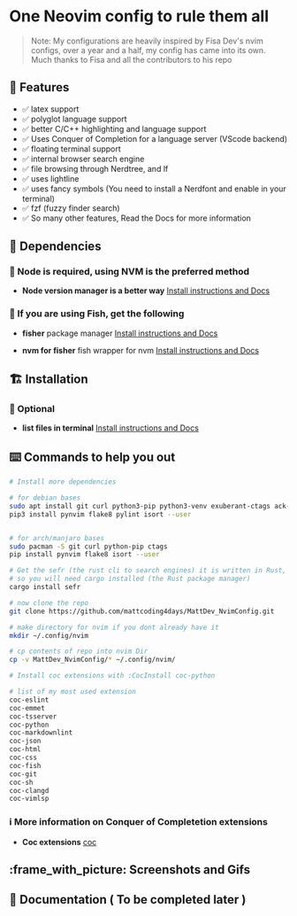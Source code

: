 # One Neovim config to rule them all

> Note: My configurations are heavily inspired by Fisa Dev's nvim configs,
> over a year and a half, my config has came into its own. Much thanks to Fisa
> and all the contributors to his repo

## :rocket: Features

* :white_check_mark: latex support
* :white_check_mark: polyglot language support
* :white_check_mark: better C/C++ highlighting and language support
* :white_check_mark: Uses Conquer of Completion for a language server (VScode backend)
* :white_check_mark: floating terminal support
* :white_check_mark: internal browser search engine
* :white_check_mark: file browsing through Nerdtree, and lf
* :white_check_mark: uses lightline
* :white_check_mark: uses fancy symbols (You need to install a Nerdfont and enable in your terminal)
* :white_check_mark: fzf (fuzzy finder search)
* :white_check_mark: So many other features, Read the Docs for more information

## :traffic_light: Dependencies

### :loudspeaker:  Node is required, using NVM is the preferred method

* **Node version manager is a better way** [Install instructions and Docs](https://github.com/nvm-sh/nvm)

### :loudspeaker:  If you are using Fish, get the following

* **fisher** package manager [Install instructions and Docs](https://github.com/jorgebucaran/fisher)

* **nvm for fisher** fish wrapper for nvm [Install instructions and Docs](https://github.com/jorgebucaran/nvm.fish)

## :building_construction: Installation

### :hammer: Optional

* **list files in terminal** [Install instructions and Docs](https://github.com/gokcehan/lf/releases)

## :keyboard: Commands to help you out

```bash
# Install more dependencies

# for debian bases
sudo apt install git curl python3-pip python3-venv exuberant-ctags ack-grep
pip3 install pynvim flake8 pylint isort --user


# for arch/manjaro bases
sudo pacman -S git curl python-pip ctags
pip install pynvim flake8 isort --user

# Get the sefr (the rust cli to search engines) it is written in Rust,
# so you will need cargo installed (the Rust package manager)
cargo install sefr

# now clone the repo
git clone https://github.com/mattcoding4days/MattDev_NvimConfig.git

# make directory for nvim if you dont already have it
mkdir ~/.config/nvim

# cp contents of repo into nvim Dir
cp -v MattDev_NvimConfig/* ~/.config/nvim/

# Install coc extensions with :CocInstall coc-python

# list of my most used extension
coc-eslint
coc-emmet
coc-tsserver
coc-python
coc-markdownlint
coc-json
coc-html
coc-css
coc-fish
coc-git
coc-sh
coc-clangd
coc-vimlsp
```

### :information_source: More information on Conquer of Completetion extensions

* **Coc extensions** [coc](https://github.com/neoclide/coc.nvim/wiki/Using-coc-extensions)

## :frame_with_picture: Screenshots and Gifs

## :scroll: Documentation ( To be completed later )
